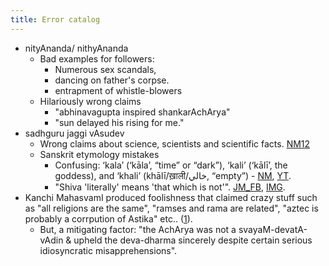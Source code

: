 ```yaml
---
title: Error catalog
---
```


- nityAnanda/ nithyAnanda
  - Bad examples for followers: 
    - Numerous sex scandals, 
    - dancing on father's corpse.
    - entrapment of whistle-blowers
  - Hilariously wrong claims
    - "abhinavagupta inspired shankarAchArya"
    - "sun delayed his rising for me."
- sadhguru jaggi vAsudev
  - Wrong claims about science, scientists and scientific facts. [NM12](http://nirmukta.com/2012/07/26/jaggi-vasudev-doesnt-understand-science-or-the-nature-of-the-universe/)
  - Sanskrit etymology mistakes
    - Confusing: ‘kala’ (‘kāla’, “time” or “dark”), ‘kali’ (‘kālī’, the goddess), and ‘khali’ (khālī/ख़ाली/خالي, “empty”) - [NM](https://twitter.com/MisraNityanand/status/992992709320339456), [YT](https://www.youtube.com/watch?v=qkN8gYXiXdI).
    -  "Shiva 'literally' means 'that which is not'". [JM_FB](https://www.facebook.com/jraman.mdevan/posts/1249476238420846), [IMG](https://i.imgur.com/qUfglm6.jpg).
- Kanchi MahasvamI produced foolishness that claimed crazy stuff such as "all religions are the same", "ramses and rama are related", "aztec is probably a corrpution of Astika" etc.. ([1](http://www.kamakoti.org/kamakoti/articles/Jagadguru%20Divya%20Chareitram%20Hindu%20Culture%20from%20Egypt%20to%20Java%20English.html)).
    - But, a mitigating factor: "the AchArya was not a svayaM-devatA-vAdin & upheld the deva-dharma sincerely despite certain serious idiosyncratic misapprehensions".
